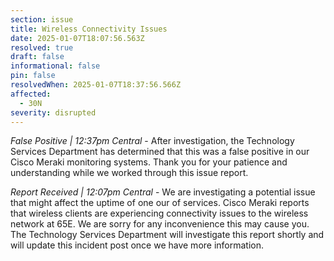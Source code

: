 ```yaml
---
section: issue
title: Wireless Connectivity Issues
date: 2025-01-07T18:07:56.563Z
resolved: true
draft: false
informational: false
pin: false
resolvedWhen: 2025-01-07T18:37:56.566Z
affected:
  - 30N
severity: disrupted
---
```

*False Positive | 12:37pm Central* - After investigation, the Technology Services Department has determined that this was a false positive in our Cisco Meraki monitoring systems. Thank you for your patience and understanding while we worked through this issue report.

*Report Received | 12:07pm Central* - We are investigating a potential issue that might affect the uptime of one our of services. Cisco Meraki reports that wireless clients are experiencing connectivity issues to the wireless network at 65E. We are sorry for any inconvenience this may cause you. The Technology Services Department will investigate this report shortly and will update this incident post once we have more information.